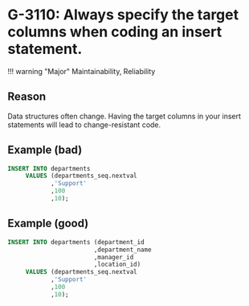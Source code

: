 # G-3110: Always specify the target columns when coding an insert statement.

!!! warning "Major"
    Maintainability, Reliability

## Reason

Data structures often change. Having the target columns in your insert statements will lead to change-resistant code.

## Example (bad)

``` sql
INSERT INTO departments
     VALUES (departments_seq.nextval
            ,'Support'
            ,100
            ,10);
```

## Example (good)

``` sql
INSERT INTO departments (department_id 
                        ,department_name
                        ,manager_id
                        ,location_id)
     VALUES (departments_seq.nextval
            ,'Support'
            ,100
            ,10);
```